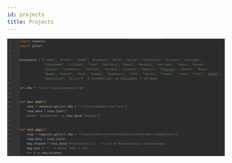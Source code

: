 ```yaml
---
id: projects
title: Projects
---
```


![Add alternate text for image](./assets/duckduckgo_lab9_QA.jpg)
